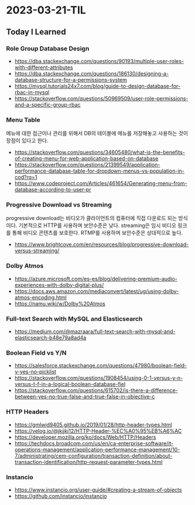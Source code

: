 # 2023-03-21-TIL

## Today I Learned

### Role Group Database Design

- https://dba.stackexchange.com/questions/90193/multiple-user-roles-with-different-attributes
- https://dba.stackexchange.com/questions/186130/designing-a-database-structure-for-a-permissions-system
- https://mysql.tutorials24x7.com/blog/guide-to-design-database-for-rbac-in-mysql
- https://stackoverflow.com/questions/50969509/user-role-permissions-and-a-specific-group-rbac

### Menu Table

메뉴에 대한 접근이나 관리를 위해서 DB의 테이블에 메뉴를 저장해놓고 사용하는 것이 장점이 있다고 한다.

- https://stackoverflow.com/questions/34605480/what-is-the-benefits-of-creating-menu-for-web-application-based-on-database
- https://stackoverflow.com/questions/21399549/application-performance-database-table-for-dropdown-menus-vs-population-in-cod?rq=1
- https://www.codeproject.com/Articles/461654/Generating-menu-from-database-according-to-user-pr

### Progressive Download vs Streaming

progressive download는 비디오가 클라이언트의 컴퓨터에 직접 다운로드 되는 방식이다. 기본적으로 HTTP를 사용하며 보안수준은 낮다.
streaming은 임시 비디오 링크를 통해 비디오 콘텐츠를 보호한다. RTMP를 사용하며 보안수준은 상대적으로 높다.

- https://www.brightcove.com/en/resources/blog/progressive-download-versus-streaming/

### Dolby Atmos

- https://azure.microsoft.com/es-es/blog/delivering-premium-audio-experiences-with-dolby-digital-plus/
- https://docs.aws.amazon.com/mediaconvert/latest/ug/using-dolby-atmos-encoding.html
- https://namu.wiki/w/Dolby%20Atmos

### Full-text Search with MySQL and Elasticsearch

- https://medium.com/@mazraara/full-text-search-with-mysql-and-elasticsearch-b48e79a8ad4a

### Boolean Field vs Y/N

- https://salesforce.stackexchange.com/questions/47980/boolean-field-v-yes-no-picklist
- https://stackoverflow.com/questions/1908454/using-0-1-versus-y-n-versus-t-f-in-a-logical-boolean-database-fiel
- https://stackoverflow.com/questions/615702/is-there-a-difference-between-yes-no-true-false-and-true-false-in-objective-c

### HTTP Headers

- https://gmlwjd9405.github.io/2019/01/28/http-header-types.html
- https://velog.io/@jkijki12/HTTP-Header-%EC%A0%95%EB%A6%AC
- https://developer.mozilla.org/ko/docs/Web/HTTP/Headers
- https://techdocs.broadcom.com/us/en/ca-enterprise-software/it-operations-management/application-performance-management/10-7/administrating/cem-configuration/transaction-definition/about-transaction-identification/http-request-parameter-types.html

### Instancio

- https://www.instancio.org/user-guide/#creating-a-stream-of-objects
- https://github.com/instancio/instancio
